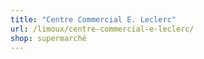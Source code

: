 ```yaml
---
title: "Centre Commercial E. Leclerc"
url: /limoux/centre-commercial-e-leclerc/
shop: supermarché
---
```

